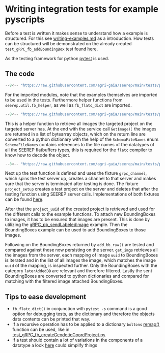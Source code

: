 # Writing integration tests for example pyscripts

Before a test is written it makes sense to understand how a example is structured.
For this see [writing-examples.md](writing-python-examples.md) as a introduction.
How tests can be structured will be demonstrated on the already created
`test_gRPC_fb_addBoundingBox` test found
[here](https://github.com/agri-gaia/seerep/blob/main/tests/python/gRPC/images/test_gRPC_fb_addBoundingBox.py).

As the testing framework for python [pytest](https://github.com/pytest-dev/pytest/)
is used.

## The code

```python
--8<-- "https://raw.githubusercontent.com/agri-gaia/seerep/main/tests/python/gRPC/images/test_gRPC_fb_addBoundingBox.py:9:17"
```

For the imported modules, note that the examples themselves are imported to be
used in the tests. Furthermore helper functions from `seerep.util.fb_helper`,
as well as `fb_flatc_dict` are imported.

```python
--8<-- "https://raw.githubusercontent.com/agri-gaia/seerep/main/tests/python/gRPC/images/test_gRPC_fb_addBoundingBox.py:20:28"
```

This is a helper function to retrieve all images the targeted project on the
targeted server has. At the end with the service call `GetImage()` the images
are returned in a list of bytearray objects, which on the return line are
converted to a python dictionary with the help of the `SchemaFileNames` enum.
`SchemaFileNames` contains references to the file names of the datatypes of all
the SEEREP flatbuffers types, this is required for the `flatc` compiler to know
how to decode the object.

```python
--8<-- "https://raw.githubusercontent.com/agri-gaia/seerep/main/tests/python/gRPC/images/test_gRPC_fb_addBoundingBox.py:31:55"
```

Next up the test function is defined and uses the fixture `grpc_channel`, which
spins the test server up, creates a channel to that server and makes sure that
the server is terminated after testing is done. The fixture `project_setup`
creates a test project on the server and deletes that after the testing function
using SEEREP server calls. Implementations of both fixtures can be found
[here](https://github.com/agri-gaia/seerep/blob/main/tests/conftest.py).

After that the `project_uuid` of the created project is retrieved and used for
the different calls to the example functions. To attach new BoundingBoxes to
images, it has to be ensured that images are present. This is done by utilizing
the [gRPC_pb_sendLabeledImage](https://github.com/agri-gaia/seerep/blob/main/examples/python/gRPC/images/gRPC_pb_sendLabeledImage.py)
example. Then the BoundingBoxes example can be used to add BoundingBoxes to
those images.

Following on the BoundingBoxes returned by `add_bb_raw()` are tested and
compared against those now persisting on the server. `get_imgs` retrieves all
the images from the server, each mapping of image `uuid` to BoundingBoxes is
iterated and in the list of all images the image, which matches the image `uuid`
of the mapping, is inspected further. Only the BoundingBoxes with the category
`laterAddedBB` are relevant and therefore filtered. Lastly the sent BoundingBoxes
are converted to python dictionaries and compared for matching with the filtered
image attached BoundingBoxes.

## Tips to ease development

- `fb_flatc_dict()` in conjunction with `pytest -s` command is a good option for
debugging tests, as the dictionary and therefore the objects data contents can
be printed that way.
- If a recursive operation has to be applied to a dictionary `boltons`
[remap()](https://boltons.readthedocs.io/en/latest/iterutils.html#boltons.iterutils.remap)
function can be used, like in
[test_gRPC_fb_createGeodeticCoordProject.py](https://github.com/agri-gaia/seerep/blob/main/tests/python/gRPC/meta/test_gRPC_fb_createGeodeticCoordProject.py).
- If a test should contain a lot of variations in the components of a datatype a
look [here](../reference/pytests-message-abstractions.md) could simplify things
